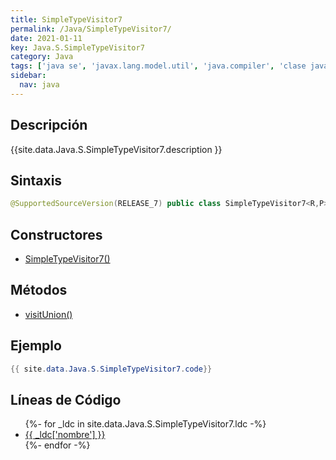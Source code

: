 ```yaml
---
title: SimpleTypeVisitor7
permalink: /Java/SimpleTypeVisitor7/
date: 2021-01-11
key: Java.S.SimpleTypeVisitor7
category: Java
tags: ['java se', 'javax.lang.model.util', 'java.compiler', 'clase java', 'Java 1.7']
sidebar: 
  nav: java
---
```


## Descripción
{{site.data.Java.S.SimpleTypeVisitor7.description }}

## Sintaxis
~~~java
@SupportedSourceVersion(RELEASE_7) public class SimpleTypeVisitor7<R,P> extends SimpleTypeVisitor6<R,P>
~~~

## Constructores
* [SimpleTypeVisitor7()](/Java/SimpleTypeVisitor7/SimpleTypeVisitor7/)

## Métodos
* [visitUnion()](/Java/SimpleTypeVisitor7/visitUnion)

## Ejemplo
~~~java
{{ site.data.Java.S.SimpleTypeVisitor7.code}}
~~~

## Líneas de Código
<ul>
{%- for _ldc in site.data.Java.S.SimpleTypeVisitor7.ldc -%}
   <li>
       <a href="{{_ldc['url'] }}">{{ _ldc['nombre'] }}</a>
   </li>
{%- endfor -%}
</ul>
